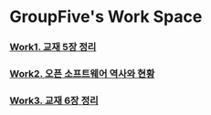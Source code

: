 GroupFive's Work Space
=======================
###
### [Work1. 교재 5장 정리]
### [Work2. 오픈 소프트웨어 역사와 현황]
### [Work3. 교재 6장 정리]







[Work1. 교재 5장 정리]: https://github.com/groupFive/5JO-REPOSITORY/tree/main/%EA%B5%90%EC%9E%AC%205%EC%9E%A5%20%EC%A0%95%EB%A6%AC
[Work2. 오픈 소프트웨어 역사와 현황]: https://github.com/groupFive/5JO-REPOSITORY/tree/main/OSS%20%EB%B3%B4%EA%B3%A0%EC%84%9C
[Work3. 교재 6장 정리]: https://github.com/groupFive/5JO-REPOSITORY/tree/main/%EA%B5%90%EC%9E%AC%206%EC%9E%A5%20%EC%A0%95%EB%A6%AC
